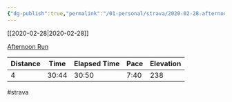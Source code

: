 ```yaml
---
{"dg-publish":true,"permalink":"/01-personal/strava/2020-02-28-afternoon-run/"}
---
```



[[2020-02-28\|2020-02-28]]

[Afternoon Run](https://www.strava.com/activities/3146698084)

| Distance | Time  | Elapsed Time | Pace | Elevation |
| -------- | ----- | ------------ | ---- | --------- |
| 4        | 30:44 | 30:50        | 7:40 | 238       |




#strava
